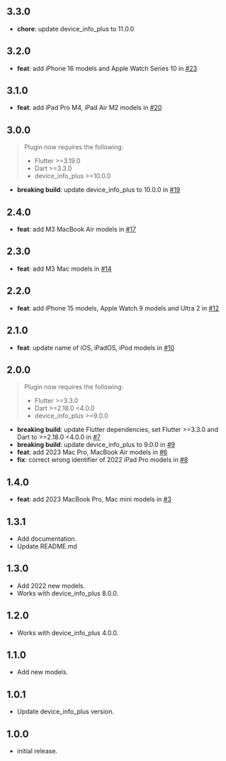 ## 3.3.0

- **chore**: update device_info_plus to 11.0.0

## 3.2.0

- **feat**: add iPhone 16 models and Apple Watch Series 10 in [#23](https://github.com/kyle-seongwoo-jun/flutter_apple_product_name/pull/23)

## 3.1.0

- **feat**: add iPad Pro M4, iPad Air M2 models in [#20](https://github.com/kyle-seongwoo-jun/flutter_apple_product_name/pull/20)

## 3.0.0

> Plugin now requires the following:
>
> - Flutter >=3.19.0
> - Dart >=3.3.0
> - device_info_plus >=10.0.0

- **breaking build**: update device_info_plus to 10.0.0 in [#19](https://github.com/kyle-seongwoo-jun/flutter_apple_product_name/pull/19)

## 2.4.0

- **feat**: add M3 MacBook Air models in [#17](https://github.com/kyle-seongwoo-jun/flutter_apple_product_name/pull/17)

## 2.3.0

- **feat**: add M3 Mac models in [#14](https://github.com/kyle-seongwoo-jun/flutter_apple_product_name/pull/14)

## 2.2.0

- **feat**: add iPhone 15 models, Apple Watch 9 models and Ultra 2 in [#12](https://github.com/kyle-seongwoo-jun/flutter_apple_product_name/pull/12)

## 2.1.0

- **feat**: update name of iOS, iPadOS, iPod models in [#10](https://github.com/kyle-seongwoo-jun/flutter_apple_product_name/pull/10)

## 2.0.0

> Plugin now requires the following:
>
> - Flutter >=3.3.0
> - Dart >=2.18.0 <4.0.0
> - device_info_plus >=9.0.0

- **breaking build**: update Flutter dependencies, set Flutter >=3.3.0 and Dart to >=2.18.0 <4.0.0 in [#7](https://github.com/kyle-seongwoo-jun/flutter_apple_product_name/pull/7)
- **breaking build**: update device_info_plus to 9.0.0 in [#9](https://github.com/kyle-seongwoo-jun/flutter_apple_product_name/pull/9)
- **feat**: add 2023 Mac Pro, MacBook Air models in [#6](https://github.com/kyle-seongwoo-jun/flutter_apple_product_name/pull/6)
- **fix**: correct wrong identifier of 2022 iPad Pro models in [#8](https://github.com/kyle-seongwoo-jun/flutter_apple_product_name/pull/8)

## 1.4.0

- **feat**: add 2023 MacBook Pro, Mac mini models in [#3](https://github.com/kyle-seongwoo-jun/flutter_apple_product_name/pull/3)

## 1.3.1

- Add documentation.
- Update README.md

## 1.3.0

- Add 2022 new models.
- Works with device_info_plus 8.0.0.

## 1.2.0

- Works with device_info_plus 4.0.0.

## 1.1.0

- Add new models.

## 1.0.1

- Update device_info_plus version.

## 1.0.0

- initial release.
